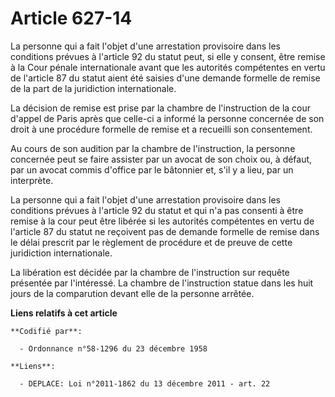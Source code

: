 # Article 627-14

La personne qui a fait l'objet d'une arrestation provisoire dans les conditions prévues à l'article 92 du statut peut, si
elle y consent, être remise à la Cour pénale internationale avant que les autorités compétentes en vertu de l'article 87 du
statut aient été saisies d'une demande formelle de remise de la part de la juridiction internationale.

La décision de remise est prise par la chambre de l'instruction de la cour d'appel de Paris après que celle-ci a informé la
personne concernée de son droit à une procédure formelle de remise et a recueilli son consentement.

Au cours de son audition par la chambre de l'instruction, la personne concernée peut se faire assister par un avocat de son
choix ou, à défaut, par un avocat commis d'office par le bâtonnier et, s'il y a lieu, par un interprète.

La personne qui a fait l'objet d'une arrestation provisoire dans les conditions prévues à l'article 92 du statut et qui n'a
pas consenti à être remise à la cour peut être libérée si les autorités compétentes en vertu de l'article 87 du statut ne
reçoivent pas de demande formelle de remise dans le délai prescrit par le règlement de procédure et de preuve de cette
juridiction internationale.

La libération est décidée par la chambre de l'instruction sur requête présentée par l'intéressé. La chambre de l'instruction
statue dans les huit jours de la comparution devant elle de la personne arrêtée.

**Liens relatifs à cet article**

	**Codifié par**:

	  - Ordonnance n°58-1296 du 23 décembre 1958

	**Liens**:

	  - DEPLACE: Loi n°2011-1862 du 13 décembre 2011 - art. 22
